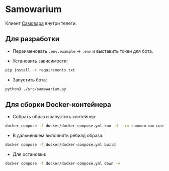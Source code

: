 # Samowarium

Клиент [Самовара](https://student.bmstu.ru/) внутри телеги.

## Для разработки

- Переименовать `.env.example` -> `.env` и выставить токен для бота.

- Установить зависимости:

```bash
pip install -r requirements.txt
```

- Запустить бота:

```bash
python3 ./src/samowarium.py
```

## Для сборки Docker-контейнера

- Собрать образ и запустить контейнер:

```bash
docker compose -f docker/docker-compose.yml run -d --rm samowarium-container
```

- В дальнейшем выполнять ребилд образа:

```bash
docker compose -f docker/docker-compose.yml build
```

- Для остановки:

```bash
docker compose -f docker/docker-compose.yml down -v
```
